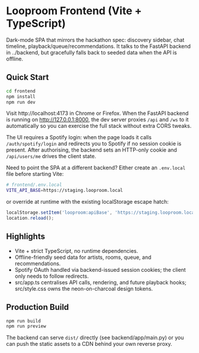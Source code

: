 # Looproom Frontend (Vite + TypeScript)

Dark-mode SPA that mirrors the hackathon spec: discovery sidebar, chat timeline, playback/queue/recommendations. It talks to the FastAPI backend in ../backend, but gracefully falls back to seeded data when the API is offline.

## Quick Start

```bash
cd frontend
npm install
npm run dev
```

Visit http://localhost:4173 in Chrome or Firefox. When the FastAPI backend is running on http://127.0.0.1:8000, the dev server proxies `/api` and `/ws` to it automatically so you can exercise the full stack without extra CORS tweaks.

The UI requires a Spotify login: when the page loads it calls `/auth/spotify/login` and redirects you to Spotify if no session cookie is present. After authorising, the backend sets an HTTP-only cookie and `/api/users/me` drives the client state.

Need to point the SPA at a different backend? Either create an `.env.local` file before starting Vite:

```bash
# frontend/.env.local
VITE_API_BASE=https://staging.looproom.local
```

or override at runtime with the existing localStorage escape hatch:

```js
localStorage.setItem('looproom:apiBase', 'https://staging.looproom.local');
location.reload();
```

## Highlights

- Vite + strict TypeScript, no runtime dependencies.
- Offline-friendly seed data for artists, rooms, queue, and recommendations.
- Spotify OAuth handled via backend-issued session cookies; the client only needs to follow redirects.
- src/app.ts centralises API calls, rendering, and future playback hooks; src/style.css owns the neon-on-charcoal design tokens.

## Production Build

```bash
npm run build
npm run preview
```

The backend can serve `dist/` directly (see backend/app/main.py) or you can push the static assets to a CDN behind your own reverse proxy.
